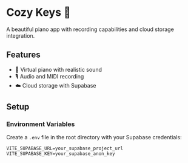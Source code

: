 # Cozy Keys 🎹

A beautiful piano app with recording capabilities and cloud storage integration.

## Features

- 🎹 Virtual piano with realistic sound
- 🎙️ Audio and MIDI recording
- ☁️ Cloud storage with Supabase


## Setup

### Environment Variables

Create a `.env` file in the root directory with your Supabase credentials:

```env
VITE_SUPABASE_URL=your_supabase_project_url
VITE_SUPABASE_KEY=your_supabase_anon_key
```
